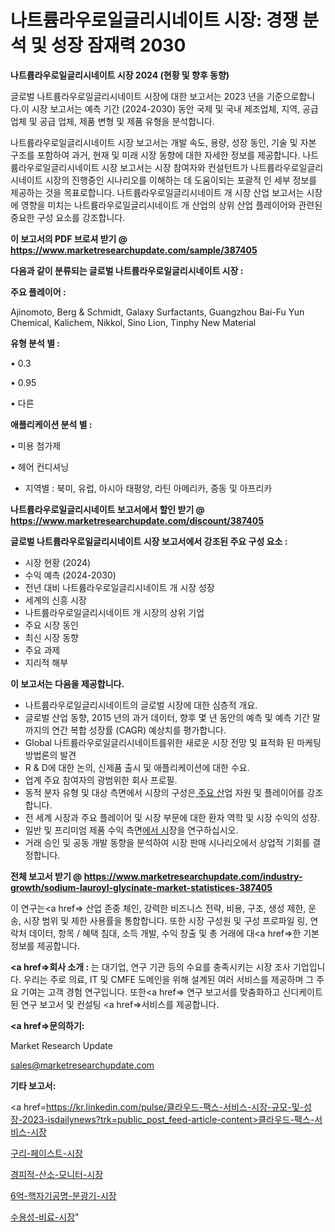 # 나트륨라우로일글리시네이트 시장: 경쟁 분석 및 성장 잠재력 2030

<strong>나트륨라우로일글리시네이트 시장 2024 (현황 및 향후 동향)</strong>

글로벌 나트륨라우로일글리시네이트 시장에 대한 보고서는 2023 년을 기준으로합니다.이 시장 보고서는 예측 기간 (2024-2030) 동안 국제 및 국내 제조업체, 지역, 공급 업체 및 공급 업체, 제품 변형 및 제품 유형을 분석합니다.

나트륨라우로일글리시네이트 시장 보고서는 개발 속도, 용량, 성장 동인, 기술 및 자본 구조를 포함하여 과거, 현재 및 미래 시장 동향에 대한 자세한 정보를 제공합니다. 나트륨라우로일글리시네이트 시장 보고서는 시장 참여자와 컨설턴트가 나트륨라우로일글리시네이트 시장의 진행중인 시나리오를 이해하는 데 도움이되는 포괄적 인 세부 정보를 제공하는 것을 목표로합니다. 나트륨라우로일글리시네이트 개 시장 산업 보고서는 시장에 영향을 미치는 나트륨라우로일글리시네이트 개 산업의 상위 산업 플레이어와 관련된 중요한 구성 요소를 강조합니다.



<strong>이 보고서의 PDF 브로셔 받기 @ <a href=https://www.marketresearchupdate.com/sample/387405>https://www.marketresearchupdate.com/sample/387405</a></strong>



<strong>다음과 같이 분류되는 글로벌 나트륨라우로일글리시네이트 시장 :</strong>



<strong>주요 플레이어 :</strong>

Ajinomoto, Berg & Schmidt, Galaxy Surfactants, Guangzhou Bai-Fu Yun Chemical, Kalichem, Nikkol, Sino Lion, Tinphy New Material



<strong>유형 분석 별 :</strong>

• 0.3

• 0.95

• 다른



<strong>애플리케이션 분석 별 :</strong>

• 미용 첨가제

• 헤어 컨디셔닝

<ul>
  <li>지역별 : 북미, 유럽, 아시아 태평양, 라틴 아메리카, 중동 및 아프리카</li>
</ul>


<strong>나트륨라우로일글리시네이트 보고서에서 할인 받기 @ <a href=https://www.marketresearchupdate.com/discount/387405>https://www.marketresearchupdate.com/discount/387405</a></strong>



<strong>글로벌 나트륨라우로일글리시네이트 시장 보고서에서 강조된 주요 구성 요소 :</strong>
<ul>
  <li>시장 현황 (2024)</li>
  <li>수익 예측 (2024-2030)</li>
  <li>전년 대비 나트륨라우로일글리시네이트 개 시장 성장</li>
  <li>세계의 신흥 시장</li>
  <li>나트륨라우로일글리시네이트 개 시장의 상위 기업</li>
  <li>주요 시장 동인</li>
  <li>최신 시장 동향</li>
  <li>주요 과제</li>
  <li>지리적 해부</li>
</ul>


<strong>이 보고서는 다음을 제공합니다.</strong>
<ul>
  <li>나트륨라우로일글리시네이트의 글로벌 시장에 대한 심층적 개요.</li>
  <li>글로벌 산업 동향, 2015 년의 과거 데이터, 향후 몇 년 동안의 예측 및 예측 기간 말까지의 연간 복합 성장률 (CAGR) 예상치를 평가합니다.</li>
  <li>Global 나트륨라우로일글리시네이트를위한 새로운 시장 전망 및 표적화 된 마케팅 방법론의 발견</li>
  <li>R &amp; D에 대한 논의, 신제품 출시 및 애플리케이션에 대한 수요.</li>
  <li>업계 주요 참여자의 광범위한 회사 프로필.</li>
  <li>동적 분자 유형 및 대상 측면에서 시장의 구성은<a href=> 주요 산</a>업 자원 및 플레이어를 강조합니다.</li>
  <li>전 세계 시장과 주요 플레이어 및 시장 부문에 대한 환자 역학 및 시장 수익의 성장.</li>
  <li>일반 및 프리미엄 제품 수익 측면<a href=>에서 시</a>장을 연구하십시오.</li>
  <li>거래 승인 및 공동 개발 동향을 분석하여 시장 판매 시나리오에서 상업적 기회를 결정합니다.</li>
</ul>



<strong>전체 보고서 받기 @ <a href=https://www.marketresearchupdate.com/industry-growth/sodium-lauroyl-glycinate-market-statistices-387405>https://www.marketresearchupdate.com/industry-growth/sodium-lauroyl-glycinate-market-statistices-387405</a></strong>

이 연구는<a href=> 산업 존중</a> 체인, 강력한 비즈니스 전략, 비용, 구조, 생성 제한, 운송, 시장 범위 및 제한 사용률을 통합합니다. 또한 시장 구성원 및 구성 프로파일 링, 연락처 데이터, 항목 / 혜택 침대, 소득 개발, 수익 창출 및 총 거래에 대<a href=>한 기본 </a>정보를 제공합니다.



<strong><a href=>회사 소</a>개 :</strong>
는 대기업, 연구 기관 등의 수요를 충족시키는 시장 조사 기업입니다. 우리는 주로 의료, IT 및 CMFE 도메인을 위해 설계된 여러 서비스를 제공하며 그 주요 기여는 고객 경험 연구입니다. 또한<a href=> 연구 보</a>고서를 맞춤화하고 신디케이트 된 연구 보고서 및 컨설팅 <a href=>서비스</a>를 제공합니다.



<strong><a href=>문의하기:</a></strong>

Market Research Update

sales@marketresearchupdate.com



<strong>기타 보고서:</strong>

<a href=https://kr.linkedin.com/pulse/클라우드-팩스-서비스-시장-규모-및-성장-2023-isdailynews?trk=public_post_feed-article-content>클라우드-팩스-서비스-시장</a>

<a href=https://www.linkedin.com/pulse/구리-페이스트-시장-진입-전략-및-위험-평가2029년-survey-savvy-insights-360-analysis/>구리-페이스트-시장</a>

<a href=https://www.linkedin.com/pulse/경피적-산소-모니터-시장-세분화-연구-및-목표-고객2029년-vvxuf/>경피적-산소-모니터-시장</a>

<a href=https://www.linkedin.com/pulse/6억-핵자기공명-분광기-시장-현재-및-미래-성장-2029-trend-tracking-tips-360-analysis-w9tff/>6억-핵자기공명-분광기-시장</a>

<a href=https://www.linkedin.com/pulse/수용성-비료-시장-규모-및-성장-2023-isdailynews-3qvcc/>수용성-비료-시장</a>"
